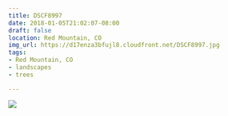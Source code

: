 ```yaml
---
title: DSCF8997
date: 2018-01-05T21:02:07-08:00
draft: false
location: Red Mountain, CO
img_url: https://d17enza3bfujl8.cloudfront.net/DSCF8997.jpg
tags:
- Red Mountain, CO
- landscapes
- trees

---
```


![](https://d17enza3bfujl8.cloudfront.net/DSCF8997.jpg)

